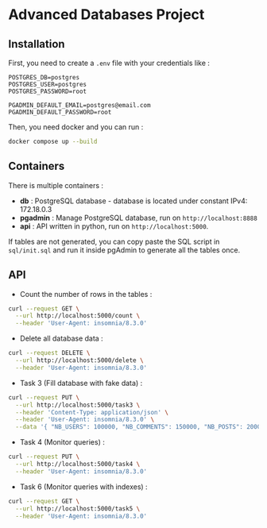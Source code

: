 # Advanced Databases Project

## Installation

First, you need to create a `.env` file with your credentials like :

```
POSTGRES_DB=postgres
POSTGRES_USER=postgres
POSTGRES_PASSWORD=root

PGADMIN_DEFAULT_EMAIL=postgres@email.com
PGADMIN_DEFAULT_PASSWORD=root
```

Then, you need docker and you can run :

```bash
docker compose up --build
```

## Containers

There is multiple containers :

- **db** : PostgreSQL database - database is located under constant IPv4: 172.18.0.3
- **pgadmin** : Manage PostgreSQL database, run on `http://localhost:8888`
- **api** : API written in python, run on `http://localhost:5000`.

If tables are not generated, you can copy paste the SQL script in `sql/init.sql` and run it inside pgAdmin to generate all the tables once.

## API

- Count the number of rows in the tables :
```bash
curl --request GET \
  --url http://localhost:5000/count \
  --header 'User-Agent: insomnia/8.3.0'
```

- Delete all database data :
```bash
curl --request DELETE \
  --url http://localhost:5000/delete \
  --header 'User-Agent: insomnia/8.3.0'
```

- Task 3 (Fill database with fake data) :
```bash
curl --request PUT \
  --url http://localhost:5000/task3 \
  --header 'Content-Type: application/json' \
  --header 'User-Agent: insomnia/8.3.0' \
  --data '{ "NB_USERS": 100000, "NB_COMMENTS": 150000, "NB_POSTS": 200000, "NB_CUSTOMERS": 30000, "NB_SELLERS": 8000, "NB_EMPLOYEES": 1000, "NB_MODERATORS": 550, "NB_MANAGERS": 50, "NB_HUMAN_RESOURCES": 100, "NB_SALES_MODERATORS": 300 }'
```

- Task 4 (Monitor queries) :
```bash
curl --request PUT \
  --url http://localhost:5000/task4 \
  --header 'User-Agent: insomnia/8.3.0'
```

- Task 6 (Monitor queries with indexes) :
```bash
curl --request GET \
  --url http://localhost:5000/task5 \
  --header 'User-Agent: insomnia/8.3.0'
```

